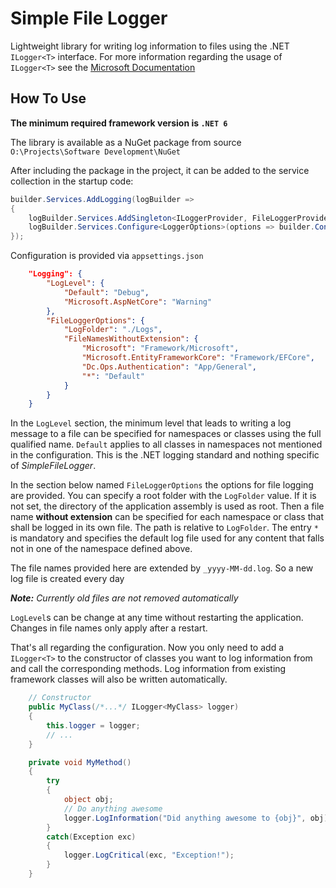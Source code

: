# Simple File Logger

Lightweight library for writing log information to files using the .NET `ILogger<T>` interface. For more information regarding the usage of `ILogger<T>` see the [Microsoft Documentation](https://docs.microsoft.com/en-us/aspnet/core/fundamentals/logging/?view=aspnetcore-6.0)

## How To Use

**The minimum required framework version is `.NET 6`**

The library is available as a NuGet package from source `O:\Projects\Software Development\NuGet`

After including the package in the project, it can be added to the service collection in the startup code:

```csharp
builder.Services.AddLogging(logBuilder =>
{
    logBuilder.Services.AddSingleton<ILoggerProvider, FileLoggerProvider>();
    logBuilder.Services.Configure<LoggerOptions>(options => builder.Configuration.GetSection("Logging:FileLoggerOptions").Bind(options));
});
```
Configuration is provided via `appsettings.json`

```json
    "Logging": { 
        "LogLevel": {
            "Default": "Debug",
            "Microsoft.AspNetCore": "Warning"
        },
        "FileLoggerOptions": {
            "LogFolder": "./Logs",
            "FileNamesWithoutExtension": {
                "Microsoft": "Framework/Microsoft",
                "Microsoft.EntityFrameworkCore": "Framework/EFCore",
                "Dc.Ops.Authentication": "App/General",
                "*": "Default"
            }
        }
    }
```
In the `LogLevel` section, the minimum level that leads to writing a log message to a file can be specified for namespaces or classes using the full qualified name. `Default` applies to all classes in namespaces not mentioned in the configuration. This is the .NET logging standard and nothing specific of *SimpleFileLogger*.

In the section below named `FileLoggerOptions` the options for file logging are provided. You can specify a root folder with the `LogFolder` value. If it is not set, the directory of the application assembly is used as root. Then a file name **without extension** can be specified for each namespace or class that shall be logged in its own file. The path is relative to `LogFolder`. The entry `*` is mandatory and specifies the default log file used for any content that falls not in one of the namespace defined above.

The file names provided here are extended by `_yyyy-MM-dd.log`. So a new log file is created every day

***Note:** Currently old files are not removed automatically*

`LogLevel`s can be change at any time without restarting the application. Changes in file names only apply after a restart.

That's all regarding the configuration. Now you only need to add a `ILogger<T>` to the constructor of classes you want to log information from and call the corresponding methods. Log information from existing framework classes will also be written automatically.

```csharp
    // Constructor
    public MyClass(/*...*/ ILogger<MyClass> logger)
    {
        this.logger = logger;
        // ...
    }

    private void MyMethod()
    {
        try
        {
            object obj;
            // Do anything awesome
            logger.LogInformation("Did anything awesome to {obj}", obj)
        }
        catch(Exception exc)
        {
            logger.LogCritical(exc, "Exception!");
        }
    }
```
